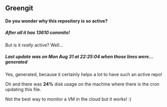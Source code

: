 ## Greengit

#### Do you wonder why this repository is so active?

##### After all it has 13610 commits!

But is it *really* active? Well...

##### Last update was on Mon Aug 31 at 22:25:04 when those lines were... generated

Yes, generated, because it certainly helps a lot to have such an active repo!

Oh and there was **24%** disk usage on the machine
where there is the cron updating this file.

Not the best way to monitor a VM in the cloud but it works! :)

